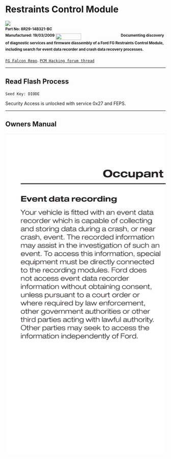 # Restraints Control Module

<a href="https://testerpresent.com.au/"><img src="https://img.shields.io/badge/Tester Present -Specialist Automotive Solutions-red" /></a>  
<sup><b>
Part No: 8R29-14B321-BC  
Manufactured: 19/03/2009
</b></sup>
<img src="https://github.com/jakka351/RestraintsControlModule/assets/57064943/1d827b03-9315-4bc7-9a2a-b62f2df04c48" height="40%" width="40%" align="center" />
<sup><b>
Documenting discovery of diagnostic services and firmware diassembly of a Ford FG Restraints Control Module, including search for event data recorder and crash data recovery processes.
</b></sup>

[`FG Falcon Repo`](https://github.com/jakka351/fg-falcon). 
[`PCM Hacking forum thread`](https://pcmhacking.net/forums/viewtopic.php?f=41&t=8425)

***
## Read Flash Process

`Seed Key: DIODE`

Security Access is unlocked with service 0x27 and FEPS. 

***
## Owners Manual
![image](https://raw.githubusercontent.com/jakka351/RCM/main/Data/Screenshot_20230727-121937.png)
